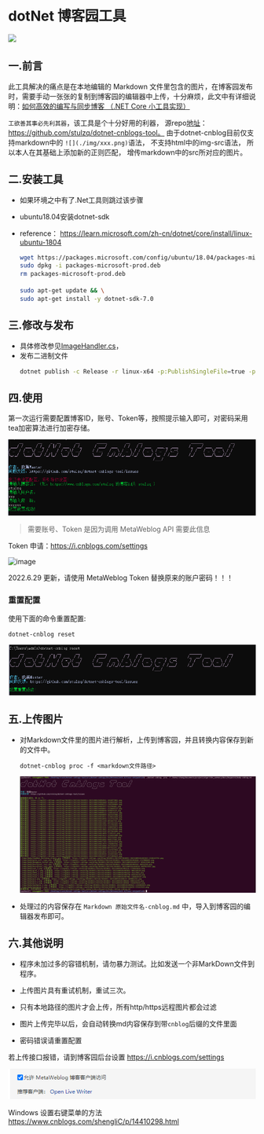 # dotNet 博客园工具 

[![](https://img.shields.io/nuget/v/dotnet-cnblog.svg?style=flat-square&label=nuget)](https://www.nuget.org/packages/dotnet-cnblog)

## 一.前言

此工具解决的痛点是在本地编辑的 Markdown 文件里包含的图片，在博客园发布时，需要手动一张张的复制到博客园的编辑器中上传，十分麻烦，此文中有详细说明：[如何高效的编写与同步博客 （.NET Core 小工具实现）](https://www.cnblogs.com/stulzq/p/9043632.html)

`工欲善其事必先利其器`，该工具是个十分好用的利器， 源repo[地址](https://github.com/stulzq/dotnet-cnblogs-tool)：https://github.com/stulzq/dotnet-cnblogs-tool。
由于dotnet-cnblog目前仅支持markdown中的 `![](./img/xxx.png)`语法， 不支持html中的img-src语法， 所以本人在其基础上添加新的正则匹配， 增传markdown中的src所对应的图片。

## 二.安装工具
- 如果环境之中有了.Net工具则跳过该步骤
- ubuntu18.04安装dotnet-sdk
- reference： https://learn.microsoft.com/zh-cn/dotnet/core/install/linux-ubuntu-1804

    ```bash
    wget https://packages.microsoft.com/config/ubuntu/18.04/packages-microsoft-prod.deb -O packages-microsoft-prod.deb
    sudo dpkg -i packages-microsoft-prod.deb
    rm packages-microsoft-prod.deb
    
    sudo apt-get update && \
    sudo apt-get install -y dotnet-sdk-7.0
    ```

## 三.修改与发布
- 具体修改参见[ImageHandler.cs](src/dotnet-cnblogs/TagHandlers/ImageHandler.cs)， 
- 发布二进制文件
    ```bash
    dotnet publish -c Release -r linux-x64 -p:PublishSingleFile=true -p:PublishTrimmed=true -p:IsTrimmable=true -p:TrimMode=link  --self-contained true
    ```
## 四.使用

第一次运行需要配置博客ID，账号、Token等，按照提示输入即可，对密码采用tea加密算法进行加密存储。

![](assets/668104-20201127164440482-852371747.png)

>需要账号、Token 是因为调用 MetaWeblog API 需要此信息

Token 申请：https://i.cnblogs.com/settings

![image](https://user-images.githubusercontent.com/13200155/176429548-bf374aa6-b16f-4b12-a464-c5adcaa86d14.png)

2022.6.29 更新，请使用 MetaWeblog Token 替换原来的账户密码！！！

### 重置配置

使用下面的命令重置配置:

````shell
dotnet-cnblog reset
````
![](assets/668104-20201127164512348-139991479.png)

## 五.上传图片

- 对Markdown文件里的图片进行解析，上传到博客园，并且转换内容保存到新的文件中。

    ````shell
    dotnet-cnblog proc -f <markdown文件路径>
    ````
    ![](assets/screenshot.png)

- 处理过的内容保存在 `Markdown 原始文件名-cnblog.md` 中，导入到博客园的编辑器发布即可。

## 六.其他说明

- 程序未加过多的容错机制，请勿暴力测试。比如发送一个非MarkDown文件到程序。

- 上传图片具有重试机制，重试三次。

- 只有本地路径的图片才会上传，所有http/https远程图片都会过滤

- 图片上传完毕以后，会自动转换md内容保存到带`cnblog`后缀的文件里面

- 密码错误请重置配置

若上传接口报错，请到博客园后台设置  https://i.cnblogs.com/settings

![](assets/668104-20201127164901378-1830341075.png)


Windows 设置右键菜单的方法 https://www.cnblogs.com/shengliC/p/14410298.html
